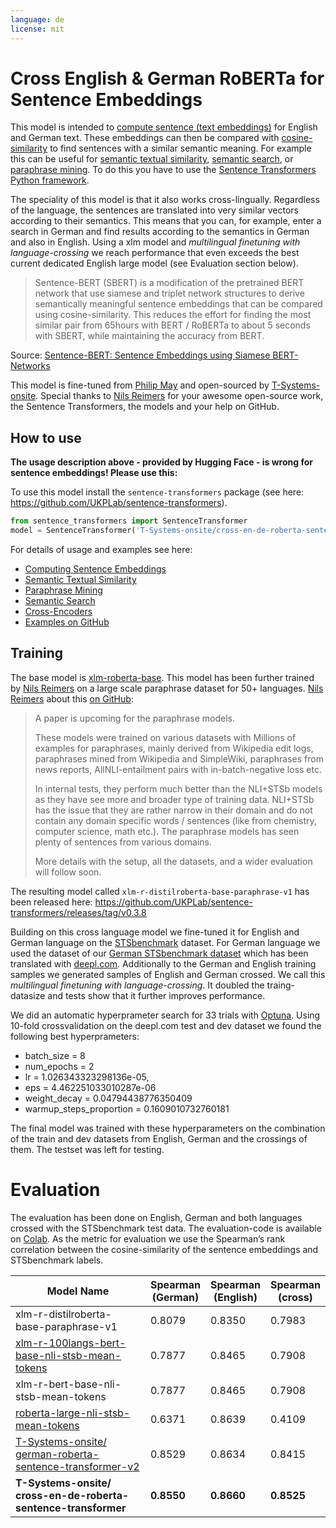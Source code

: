 ```yaml
---
language: de
license: mit
---
```


# Cross English & German RoBERTa for Sentence Embeddings
This model is intended to [compute sentence (text embeddings)](https://www.sbert.net/docs/usage/computing_sentence_embeddings.html) for English and German text. These embeddings can then be compared with [cosine-similarity](https://en.wikipedia.org/wiki/Cosine_similarity) to find sentences with a similar semantic meaning. For example this can be useful for [semantic textual similarity](https://www.sbert.net/docs/usage/semantic_textual_similarity.html), [semantic search](https://www.sbert.net/docs/usage/semantic_search.html), or [paraphrase mining](https://www.sbert.net/docs/usage/paraphrase_mining.html). To do this you have to use the [Sentence Transformers Python framework](https://github.com/UKPLab/sentence-transformers).

The speciality of this model is that it also works cross-lingually. Regardless of the language, the sentences are translated into very similar vectors according to their semantics. This means that you can, for example, enter a search in German and find results according to the semantics in German and also in English. Using a xlm model and _multilingual finetuning with language-crossing_ we reach performance that even exceeds the best current dedicated English large model (see Evaluation section below).

> Sentence-BERT (SBERT) is a  modification  of  the  pretrained BERT network that use siamese and triplet network structures to derive semantically meaningful sentence embeddings that can be compared using cosine-similarity. This reduces the effort for finding the most similar pair from 65hours with BERT / RoBERTa to about 5 seconds with SBERT, while maintaining the accuracy from BERT.

Source: [Sentence-BERT: Sentence Embeddings using Siamese BERT-Networks](https://arxiv.org/abs/1908.10084)

This model is fine-tuned from [Philip May](https://eniak.de/) and open-sourced by [T-Systems-onsite](https://www.t-systems-onsite.de/). Special thanks to [Nils Reimers](https://www.nils-reimers.de/) for your awesome open-source work, the Sentence Transformers, the models and your help on GitHub.

## How to use
**The usage description above - provided by Hugging Face - is wrong for sentence embeddings! Please use this:**

To use this model install the `sentence-transformers` package (see here: <https://github.com/UKPLab/sentence-transformers>).

```python
from sentence_transformers import SentenceTransformer
model = SentenceTransformer('T-Systems-onsite/cross-en-de-roberta-sentence-transformer')
```

For details of usage and examples see here:
- [Computing Sentence Embeddings](https://www.sbert.net/docs/usage/computing_sentence_embeddings.html)
- [Semantic Textual Similarity](https://www.sbert.net/docs/usage/semantic_textual_similarity.html)
- [Paraphrase Mining](https://www.sbert.net/docs/usage/paraphrase_mining.html)
- [Semantic Search](https://www.sbert.net/docs/usage/semantic_search.html)
- [Cross-Encoders](https://www.sbert.net/docs/usage/cross-encoder.html)
- [Examples on GitHub](https://github.com/UKPLab/sentence-transformers/tree/master/examples)

## Training
The base model is [xlm-roberta-base](https://huggingface.co/xlm-roberta-base). This model has been further trained by [Nils Reimers](https://www.nils-reimers.de/) on a large scale paraphrase dataset for 50+ languages. [Nils Reimers](https://www.nils-reimers.de/) about this [on GitHub](https://github.com/UKPLab/sentence-transformers/issues/509#issuecomment-712243280):

>A paper is upcoming for the paraphrase models.
>
>These models were trained on various datasets with Millions of examples for paraphrases, mainly derived from Wikipedia edit logs, paraphrases mined from Wikipedia and SimpleWiki, paraphrases from news reports, AllNLI-entailment pairs with in-batch-negative loss etc.
>
>In internal tests, they perform much better than the NLI+STSb models as they have see more and broader type of training data. NLI+STSb has the issue that they are rather narrow in their domain and do not contain any domain specific words / sentences (like from chemistry, computer science, math etc.). The paraphrase models has seen plenty of sentences from various domains.
>
>More details with the setup, all the datasets, and a wider evaluation will follow soon.

The resulting model called `xlm-r-distilroberta-base-paraphrase-v1` has been released here: <https://github.com/UKPLab/sentence-transformers/releases/tag/v0.3.8>

Building on this cross language model we fine-tuned it for English and German language on the [STSbenchmark](http://ixa2.si.ehu.es/stswiki/index.php/STSbenchmark) dataset. For German language we used the dataset of our [German STSbenchmark dataset](https://github.com/t-systems-on-site-services-gmbh/german-STSbenchmark) which has been translated with [deepl.com](https://www.deepl.com/translator). Additionally to the German and English training samples we generated samples of English and German crossed. We call this _multilingual finetuning with language-crossing_. It doubled the traing-datasize and tests show that it further improves performance.

We did an automatic hyperprameter search for 33 trials with [Optuna](https://github.com/optuna/optuna). Using 10-fold crossvalidation on the deepl.com test and dev dataset we found the following best hyperprameters:
- batch_size = 8
- num_epochs = 2
- lr = 1.026343323298136e-05,
- eps = 4.462251033010287e-06
- weight_decay = 0.04794438776350409
- warmup_steps_proportion = 0.1609010732760181

The final model was trained with these hyperparameters on the combination of the train and dev datasets from English, German and the crossings of them. The testset was left for testing.

# Evaluation
The evaluation has been done on English, German and both languages crossed with the STSbenchmark test data. The evaluation-code is available on [Colab](https://colab.research.google.com/drive/1gtGnKq_dYU_sDYqMohTYVMVpxMJjyH0M?usp=sharing). As the metric for evaluation we use the Spearman’s rank correlation between the  cosine-similarity of the sentence embeddings and STSbenchmark labels.

| Model Name                                                    | Spearman<br/>(German) | Spearman<br/>(English) | Spearman<br/>(cross) |
|---------------------------------------------------------------|-------------------|--------------------|------------------|
| xlm-r-distilroberta-base-paraphrase-v1                        | 0.8079            | 0.8350             | 0.7983           |
| [xlm-r-100langs-bert-base-nli-stsb-mean-tokens](https://huggingface.co/sentence-transformers/xlm-r-100langs-bert-base-nli-stsb-mean-tokens)                 | 0.7877            | 0.8465             | 0.7908           |
| xlm-r-bert-base-nli-stsb-mean-tokens                          | 0.7877            | 0.8465             | 0.7908           |
| [roberta-large-nli-stsb-mean-tokens](https://huggingface.co/sentence-transformers/roberta-large-nli-stsb-mean-tokens)                            | 0.6371            | 0.8639             | 0.4109           |
| [T-Systems-onsite/<br/>german-roberta-sentence-transformer-v2](https://huggingface.co/T-Systems-onsite/german-roberta-sentence-transformer-v2)       | 0.8529            | 0.8634             | 0.8415           |
| **T-Systems-onsite/<br/>cross-en-de-roberta-sentence-transformer** | **0.8550**        |  **0.8660**        | **0.8525**       |
